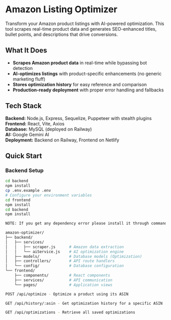 # Amazon Listing Optimizer 

Transform your Amazon product listings with AI-powered optimization. This tool scrapes real-time product data and generates SEO-enhanced titles, bullet points, and descriptions that drive conversions.

##  What It Does

- **Scrapes Amazon product data** in real-time while bypassing bot detection
- **AI-optimizes listings** with product-specific enhancements (no generic marketing fluff)
- **Stores optimization history** for easy reference and comparison
- **Production-ready deployment** with proper error handling and fallbacks

## Tech Stack

**Backend:** Node.js, Express, Sequelize, Puppeteer with stealth plugins  
**Frontend:** React, Vite, Axios  
**Database:** MySQL (deployed on Railway)  
**AI:** Google Gemini AI  
**Deployment:** Backend on Railway, Frontend on Netlify

## Quick Start

### Backend Setup
```bash
cd backend
npm install
cp .env.example .env
# Configure your environment variables
cd frontend
npm install
cd backend
npm install

NOTE: If you get any dependency error please install it through command

amazon-optimizer/
├── backend/
│   ├── services/
│   │   ├── scraper.js      # Amazon data extraction
│   │   └── aiService.js    # AI optimization engine
│   ├── models/             # Database models (Optimization)
│   ├── controllers/        # API route handlers
│   └── config/             # Database configuration
└── frontend/
    ├── components/         # React components
    ├── services/           # API communication
    └── pages/              # Application views

POST /api/optimize - Optimize a product using its ASIN

GET /api/history/:asin - Get optimization history for a specific ASIN

GET /api/optimizations - Retrieve all saved optimizations

